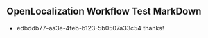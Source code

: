 ## OpenLocalization Workflow Test MarkDown

* edbddb77-aa3e-4feb-b123-5b0507a33c54 
thanks!



<!--HONumber=Feb16_HO3-->
